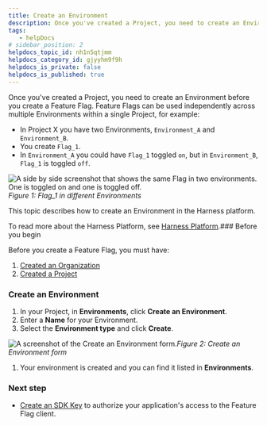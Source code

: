 ```yaml
---
title: Create an Environment
description: Once you've created a Project, you need to create an Environment before you create a Feature Flag. Feature Flags can be used independently across multiple Environments within a single Project, for ex…
tags: 
   - helpDocs
# sidebar_position: 2
helpdocs_topic_id: nh1n5qtjmm
helpdocs_category_id: gjyyhm9f9h
helpdocs_is_private: false
helpdocs_is_published: true
---
```


Once you've created a Project, you need to create an Environment before you create a Feature Flag. Feature Flags can be used independently across multiple Environments within a single Project, for example:

* In Project X you have two Environments, `Environment_A` and `Environment_B`.
* You create `Flag_1`.
* In `Environment_A` you could have `Flag_1` toggled `on`, but in `Environment_B`, `Flag_1` is toggled `off`.

![A side by side screenshot that shows the same Flag in two environments. One is toggled on and one is toggled off.  ](https://files.helpdocs.io/kw8ldg1itf/articles/nh1n5qtjmm/1658140835837/screenshot-2022-07-18-at-11-40-20.png)*Figure 1: Flag\_1 in different Environments* 

This topic describes how to create an Environment in the Harness platform. 

To read more about the Harness Platform, see [Harness Platform](https://harness.helpdocs.io/category/3fso53aw1u-howto-general).### Before you begin

Before you create a Feature Flag, you must have:

1. [Created an Organization](/article/36fw2u92i4-create-an-organization)
2. [Created a Project](/article/47fkt1ric5-create-a-project)

### Create an Environment

1. In your Project, in **Environments**, click **Create an Environment**.
2. Enter a **Name** for your Environment.
3. Select the **Environment type** and click **Create**.

![A screenshot of the Create an Environment form. ](https://files.helpdocs.io/kw8ldg1itf/articles/1j7pdkqh7j/1657791107725/snsf-vsm-3-a-7-x-3-ybi-1-zly-djz-9-wsq-t-4-m-1-ddid-1-m-omofj-av-7-k-e-8-urw-az-9-xrsh-c-8-g-1-fb-kg-mc-q-b-m-3-qnc-ogmiidj-9-id-ifl-dji-kfr-6-wmeb-4-x-s-di-7-aw-mu-ja-34-hc-kr-1-b-3-zyd-w-0-zxx-p-8-se-3-h-4-o-7-pnpk-q)*Figure 2: Create an Environment form*

1. Your environment is created and you can find it listed in **Environments**.

### Next step

* [Create an SDK Key](/article/8ja1j98xgp-create-an-sdk-key) to authorize your application's access to the Feature Flag client.

